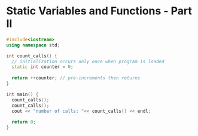 # Static Variables and Functions - Part II

```C++ runnable
#include<iostream>
using namespace std;

int count_calls() {
  // initialization occurs only once when program is loaded
  static int counter = 0;
  
  return ++counter; // pre-increments then returns
}

int main() {
  count_calls();
  count_calls(); 
  cout << "number of calls: "<< count_calls() << endl;
  
  return 0;
}
```
